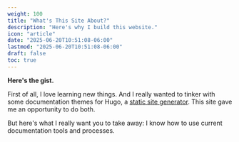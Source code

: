 ```yaml
---
weight: 100
title: "What's This Site About?"
description: "Here's why I build this website."
icon: "article"
date: "2025-06-20T10:51:08-06:00"
lastmod: "2025-06-20T10:51:08-06:00"
draft: false
toc: true
---
```

**Here's the gist.**

First of all, I love learning new things. And I really wanted to tinker with some documentation themes for Hugo, a [static site generator](https://en.wikipedia.org/wiki/Static_site_generator). This site gave me an opportunity to do both.

But here's what I really want you to take away: I know how to use current documentation tools and processes.